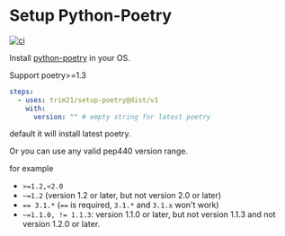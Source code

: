 # Setup Python-Poetry

[![ci](https://github.com/Trim21/setup-poetry/workflows/build-test/badge.svg)](https://github.com/Trim21/setup-poetry/actions)

Install [python-poetry](https://github.com/python-poetry/poetry) in your OS.

Support poetry>=1.3

```yaml
steps:
  - uses: trim21/setup-poetry@dist/v1
    with:
      version: "" # empty string for latest poetry
```

default it will install latest poetry.

Or you can use any valid pep440 version range.

for example

- `>=1.2,<2.0`
- `~=1.2` (version 1.2 or later, but not version 2.0 or later)
- `== 3.1.*` (`==` is required, `3.1.*` and `3.1.x` won't work)
- `~=1.1.0, != 1.1.3`: version 1.1.0 or later, but not version 1.1.3 and not version 1.2.0 or later.
